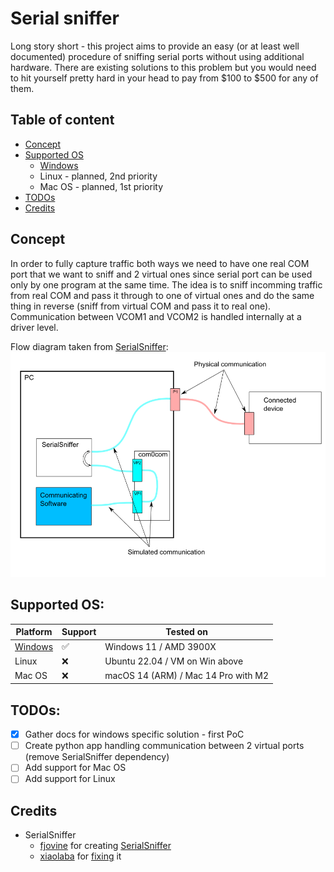 # Serial sniffer

Long story short - this project aims to provide an easy (or at least well documented) procedure of sniffing serial ports without using additional hardware. There are existing solutions to this problem but you would need to hit yourself pretty hard in your head to pay from $100 to $500 for any of them.

## Table of content
- [Concept](#concept)
- [Supported OS](#supported-os)
    - [Windows](Windows/README.md)
    - Linux - planned, 2nd priority
    - Mac OS - planned, 1st priority
- [TODOs](#todos)
- [Credits](#credits)


## Concept
In order to fully capture traffic both ways we need to have one real COM port that we want to sniff and 2 virtual ones since serial port can be used only by one program at the same time. The idea is to sniff incomming traffic from real COM and pass it through to one of virtual ones and do the same thing in reverse (sniff from virtual COM and pass it to real one). Communication between VCOM1 and VCOM2 is handled internally at a driver level.

Flow diagram taken from [SerialSniffer](https://github.com/fjovine/SerialSniffer):
![Serial data flow from fjovine/SerialSniffer](flow.png)

## Supported OS:
| Platform                       | Support | Tested on                           |
| ------------------------------ | ------- | ----------------------------------- |
| [Windows](Windows/README.md)  | ✅     | Windows 11 / AMD 3900X              |
| Linux                         | ❌     | Ubuntu 22.04 / VM on Win above      |
| Mac OS                        | ❌     | macOS 14 (ARM) / Mac 14 Pro with M2 |


## TODOs:
- [x] Gather docs for windows specific solution - first PoC
- [ ] Create python app handling communication between 2 virtual ports (remove SerialSniffer dependency)
- [ ] Add support for Mac OS
- [ ] Add support for Linux

## Credits
- SerialSniffer
    - [fjovine](https://github.com/fjovine) for creating [SerialSniffer](https://github.com/fjovine/SerialSniffer)
    - [xiaolaba](https://github.com/xiaolaba) for [fixing](https://github.com/xiaolaba/SerialSniffer) it
